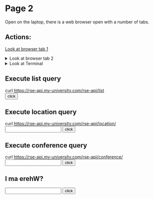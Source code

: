 # Page 2
Open on the laptop, there is a web browser open with a number of tabs.

## Actions:
<a href="https://github.com/lostRSEs/wherearemycolleagues">Look at browser tab 1</a>

<details><summary>Look at browser tab 2</summary>
This is is some text and a text box asking "I ma erehW?".
</details>

<details><summary>Look at Terminal</summary>
You see there is a Terminal window open with the command:


<pre><code>
    $ curl https://rse-api.my-university.com/rse-api/list
    ["RSE-002", "RSE-443", "321-ESR"]
    $ 
</code></pre>
</details>

## Execute list query

curl https://rse-api.my-university.com/rse-api/list
<br/>
<input type="button" value="click" onclick="list()">

<span id="list-span"></span>

<script>
function list()
{
  var a=document.getElementById("list-span");
  document.getElementById('list-span').innerHTML= '200, ["RSE-002", "RSE-443", "321-ESR"]';
}
</script>

## Execute location query

curl https://rse-api.my-university.com/rse-api/location/<input type="text" id="location-text" name="name"/>
<input type="button" value="click" onclick="locationCheck()">
<br/>

<span id="location"></span>

<script>
function locationCheck()
{
  var a=document.getElementById("location-text");
  if((a.value.toLowerCase()=="rse-002"))
  {
    document.getElementById('location').innerHTML= '200, At home';
  }
  else if((a.value.toLowerCase()=="rse-443"))
  {
    document.getElementById('location').innerHTML= '200, In maths department';
  }
  else if((a.value.toLowerCase()=="321-esr"))
  }
  else
  {
    document.getElementById('location').innerHTML= '404, not found';
  }
}
</script>

## Execute conference query

curl https://rse-api.my-university.com/rse-api/conference/<input type="text" id="conference-text" name="name"/>
<input type="button" value="click" onclick="conferenceCheck()">
<br/>

<span id="conference"></span>

<script>
function conferenceCheck()
{
  var a=document.getElementById("conference-text");
  if((a.value.toLowerCase()=="conf-003"))
  {
    document.getElementById('conference').innerHTML= '200, At Collaborations workshop 2021 (CW21)';
  }
  else
  {
    document.getElementById('conference').innerHTML= '404, not found';
  }
}
</script>

## I ma erehW?

<input type="text" id="puzzle-1" name="name"/>
<input type="button" value="click" onclick="check()">
<br/>

<span id="err"></span>

<script>
function check()
{
  var a=document.getElementById("puzzle-1");
  if((a.value.toLowerCase()=="cw21")|| (a.value.toLowerCase()=="collaborations workshop 2021")
  {
    document.getElementById('err').innerHTML= 'Correct go to the <a href="/ah-software-escape-room/page3">next</a> page';
  }
  else
  {
    document.getElementById('err').innerHTML= 'Inorrect';
  }
}
</script>
